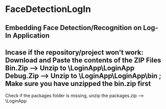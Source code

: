 # FaceDetectionLogIn
Embedding Face Detection/Recognition on Log-In Application
----------------------------------------------------------
Incase if the repository/project won't work:
Download and Paste the contents of the ZIP Files
Bin.Zip --> Unzip to \LoginApp\LoginApp
Debug.Zip --> Unzip to \LoginApp\LoginApp\bin ; Make sure you have unzipped the bin.zip first
----------------------------------------------------------
Check if the packages folder is missing,
unzip the packages.zip --> \LoginApp
